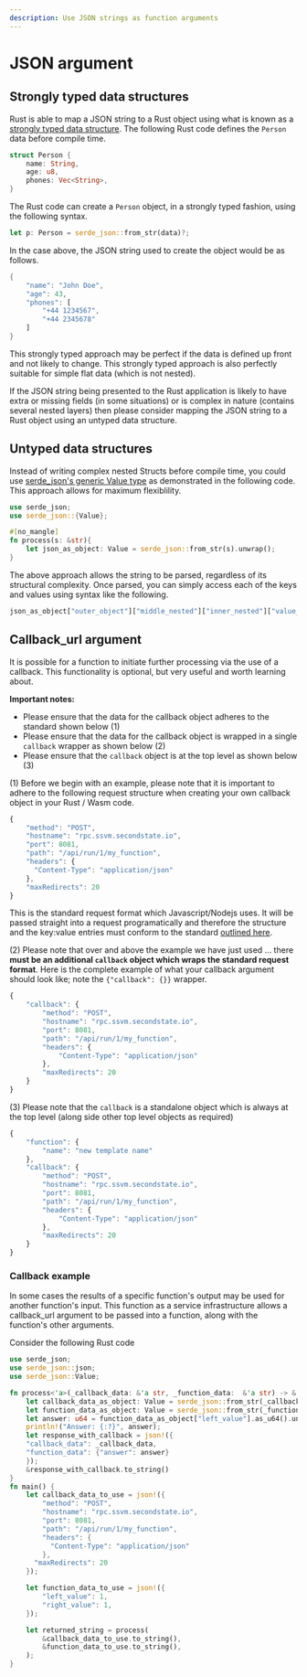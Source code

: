 ```yaml
---
description: Use JSON strings as function arguments
---
```


# JSON argument

## Strongly typed data structures
Rust is able to map a JSON string to a Rust object using what is known as a [strongly typed data structure](https://docs.serde.rs/serde_json/#parsing-json-as-strongly-typed-data-structures). The following Rust code defines the `Person` data before compile time.

```rust
struct Person {
    name: String,
    age: u8,
    phones: Vec<String>,
}
```
The Rust code can create a `Person` object, in a strongly typed fashion, using the following syntax.
```rust
let p: Person = serde_json::from_str(data)?;
```
In the case above, the JSON string used to create the object would be as follows.
```rust
{
	"name": "John Doe",
	"age": 43,
	"phones": [
		"+44 1234567",
		"+44 2345678"
	]
}
```
This strongly typed approach may be perfect if the data is defined up front and not likely to change.
This strongly typed approach is also perfectly suitable for simple flat data (which is not nested).

If the JSON string being presented to the Rust application is likely to have extra or missing fields (in some situations) or is complex in nature (contains several nested layers) then please consider mapping the JSON string to a Rust object using an untyped data structure.

## Untyped data structures

Instead of writing complex nested Structs before compile time, you could use [serde_json's generic Value type](https://docs.serde.rs/serde_json/value/enum.Value.html) as demonstrated in the following code. This approach allows for maximum flexiblility.
```rust
use serde_json;
use serde_json::{Value};

#[no_mangle]
fn process(s: &str){
    let json_as_object: Value = serde_json::from_str(s).unwrap();
}
```
The above approach allows the string to be parsed, regardless of its structural complexity. Once parsed, you can simply access each of the keys and values using syntax like the following.
```rust
json_as_object["outer_object"]["middle_nested"]["inner_nested"]["value_to_use_in_app"]
```

## Callback_url argument
It is possible for a function to initiate further processing via the use of a callback. This functionality is optional, but very useful and worth learning about.

**Important notes:**
* Please ensure that the data for the callback object adheres to the standard shown below (1)
* Please ensure that the data for the callback object is wrapped in a single `callback` wrapper as shown below (2)
* Please ensure that the `callback` object is at the top level as shown below (3)

(1) Before we begin with an example, please note that it is important to adhere to the following request structure when creating your own callback object in your Rust / Wasm code.
```Javascript
{
    "method": "POST",
    "hostname": "rpc.ssvm.secondstate.io",
    "port": 8081,
    "path": "/api/run/1/my_function",
    "headers": {
      "Content-Type": "application/json"
    },
    "maxRedirects": 20
}
```
This is the standard request format which Javascript/Nodejs uses. It will be passed straight into a request programatically and therefore the structure and the key:value entries must conform to the standard [outlined here](https://nodejs.org/api/https.html#https_https_request_options_callback).

(2) Please note that over and above the example we have just used ... there **must be an additional `callback` object which wraps the standard request format**. Here is the complete example of what your callback argument should look like; note the `{"callback": {}}` wrapper.
```Javascript
{
	"callback": {
		"method": "POST",
		"hostname": "rpc.ssvm.secondstate.io",
		"port": 8081,
		"path": "/api/run/1/my_function",
		"headers": {
			"Content-Type": "application/json"
		},
		"maxRedirects": 20
	}
}
```
(3) Please note that the `callback` is a standalone object which is always at the top level (along side other top level objects as required)
```Javascript
{
	"function": {
		"name": "new template name"
	},
	"callback": {
		"method": "POST",
		"hostname": "rpc.ssvm.secondstate.io",
		"port": 8081,
		"path": "/api/run/1/my_function",
		"headers": {
			"Content-Type": "application/json"
		},
		"maxRedirects": 20
	}
}
```
### Callback example
In some cases the results of a specific function's output may be used for another function's input. This function as a service infrastructure allows a callback_url argument to be passed into a function, along with the function's other arguments.  

Consider the following Rust code
```rust
use serde_json;
use serde_json::json;
use serde_json::Value;

fn process<'a>(_callback_data: &'a str, _function_data:  &'a str) -> &'a str {
    let callback_data_as_object: Value = serde_json::from_str(_callback_data).unwrap();
    let function_data_as_object: Value = serde_json::from_str(_function_data).unwrap();
    let answer: u64 = function_data_as_object["left_value"].as_u64().unwrap() + function_data_as_object["right_value"].as_u64().unwrap();
    println!("Answer: {:?}", answer);
    let response_with_callback = json!({
    "callback_data": _callback_data,
    "function_data": {"answer": answer}
    });
    &response_with_callback.to_string()
}
fn main() {
    let callback_data_to_use = json!({
        "method": "POST",
        "hostname": "rpc.ssvm.secondstate.io",
        "port": 8081,
        "path": "/api/run/1/my_function",
        "headers": {
          "Content-Type": "application/json"
        },
      "maxRedirects": 20
    });

    let function_data_to_use = json!({
        "left_value": 1,
        "right_value": 1,
    });

    let returned_string = process(
        &callback_data_to_use.to_string(),
        &function_data_to_use.to_string(),
    );
}

```

